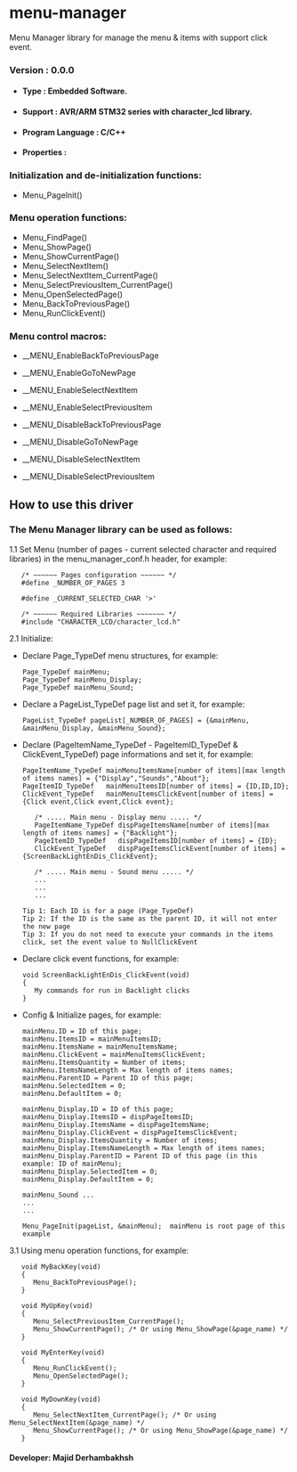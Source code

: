 # menu-manager
Menu Manager library for manage the menu &amp; items with support click event.

### Version : 0.0.0

- #### Type : Embedded Software.

- #### Support : AVR/ARM STM32 series with character_lcd library.

- #### Program Language : C/C++

- #### Properties :

### Initialization and de-initialization functions:
- Menu_PageInit()

### Menu operation functions:
- Menu_FindPage()
- Menu_ShowPage()
- Menu_ShowCurrentPage()
- Menu_SelectNextItem()
- Menu_SelectNextItem_CurrentPage()
- Menu_SelectPreviousItem_CurrentPage()
- Menu_OpenSelectedPage()
- Menu_BackToPreviousPage()
- Menu_RunClickEvent()

### Menu control macros:
- __MENU_EnableBackToPreviousPage
- __MENU_EnableGoToNewPage
- __MENU_EnableSelectNextItem
- __MENU_EnableSelectPreviousItem

- __MENU_DisableBackToPreviousPage
- __MENU_DisableGoToNewPage
- __MENU_DisableSelectNextItem
- __MENU_DisableSelectPreviousItem

## How to use this driver

### The Menu Manager library can be used as follows:
1.1  Set Menu (number of pages - current selected character and required libraries) in the menu_manager_conf.h header, for example:  

       /* ~~~~~~ Pages configuration ~~~~~~ */
       #define _NUMBER_OF_PAGES 3
       
       #define _CURRENT_SELECTED_CHAR '>'
     
       /* ~~~~~~ Required Libraries ~~~~~~~ */ 
       #include "CHARACTER_LCD/character_lcd.h"
       
2.1  Initialize:  
-  Declare Page_TypeDef menu structures, for example:  

       Page_TypeDef mainMenu;
       Page_TypeDef mainMenu_Display;
       Page_TypeDef mainMenu_Sound;
       
-  Declare a PageList_TypeDef page list and set it, for example:

       PageList_TypeDef pageList[_NUMBER_OF_PAGES] = {&mainMenu, &mainMenu_Display, &mainMenu_Sound};

-  Declare (PageItemName_TypeDef - PageItemID_TypeDef & ClickEvent_TypeDef) page informations and set it, for example:

       PageItemName_TypeDef mainMenuItemsName[number of items][max length of items names] = {"Display","Sounds","About"};
       PageItemID_TypeDef   mainMenuItemsID[number of items] = {ID,ID,ID}; 
       ClickEvent_TypeDef   mainMenuItemsClickEvent[number of items] = {Click event,Click event,Click event};
       
          /* ..... Main menu - Display menu ..... */
          PageItemName_TypeDef dispPageItemsName[number of items][max length of items names] = {"Backlight"};
          PageItemID_TypeDef   dispPageItemsID[number of items] = {ID};
          ClickEvent_TypeDef   dispPageItemsClickEvent[number of items] = {ScreenBackLightEnDis_ClickEvent};
          
          /* ..... Main menu - Sound menu ..... */
          ...
          ...
          ...
          
       Tip 1: Each ID is for a page (Page_TypeDef)
       Tip 2: If the ID is the same as the parent ID, it will not enter the new page
       Tip 3: If you do not need to execute your commands in the items click, set the event value to NullClickEvent

-  Declare click event functions, for example:

       void ScreenBackLightEnDis_ClickEvent(void)
       {
          My commands for run in Backlight clicks
       }
       
-  Config & Initialize pages, for example:

       mainMenu.ID = ID of this page;
       mainMenu.ItemsID = mainMenuItemsID;
       mainMenu.ItemsName = mainMenuItemsName;
       mainMenu.ClickEvent = mainMenuItemsClickEvent;
       mainMenu.ItemsQuantity = Number of items;
       mainMenu.ItemsNameLength = Max length of items names;
       mainMenu.ParentID = Parent ID of this page;
       mainMenu.SelectedItem = 0;
       mainMenu.DefaultItem = 0;
       
       mainMenu_Display.ID = ID of this page;
       mainMenu_Display.ItemsID = dispPageItemsID;
       mainMenu_Display.ItemsName = dispPageItemsName;
       mainMenu_Display.ClickEvent = dispPageItemsClickEvent;
       mainMenu_Display.ItemsQuantity = Number of items;
       mainMenu_Display.ItemsNameLength = Max length of items names;
       mainMenu_Display.ParentID = Parent ID of this page (in this example: ID of mainMenu);
       mainMenu_Display.SelectedItem = 0;
       mainMenu_Display.DefaultItem = 0;
       
       mainMenu_Sound ...
       ...
       ...
       
       Menu_PageInit(pageList, &mainMenu);  mainMenu is root page of this example

3.1  Using menu operation functions, for example:  

       void MyBackKey(void)
       {
          Menu_BackToPreviousPage();
       }
       
       void MyUpKey(void)
       {
          Menu_SelectPreviousItem_CurrentPage();
          Menu_ShowCurrentPage(); /* Or using Menu_ShowPage(&page_name) */
       }
       
       void MyEnterKey(void)
       {
          Menu_RunClickEvent();
          Menu_OpenSelectedPage();
       }
       
       void MyDownKey(void)
       {
          Menu_SelectNextItem_CurrentPage(); /* Or using Menu_SelectNextItem(&page_name) */
          Menu_ShowCurrentPage(); /* Or using Menu_ShowPage(&page_name) */
       }
       

#### Developer: Majid Derhambakhsh
